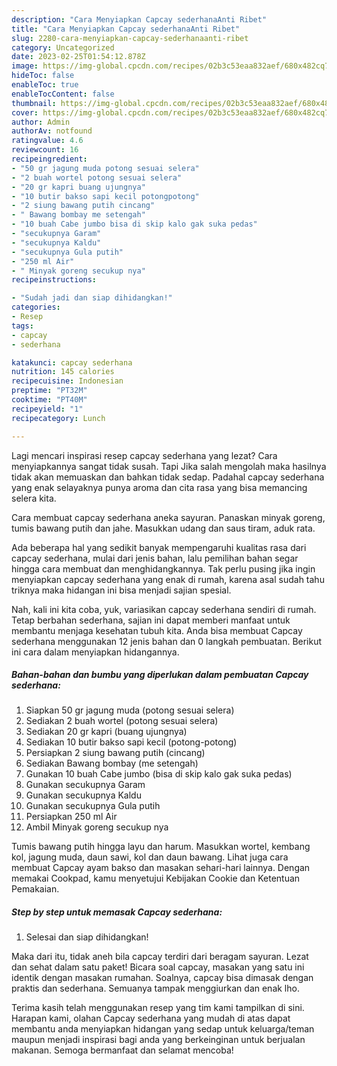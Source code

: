 ```yaml
---
description: "Cara Menyiapkan Capcay sederhanaAnti Ribet"
title: "Cara Menyiapkan Capcay sederhanaAnti Ribet"
slug: 2280-cara-menyiapkan-capcay-sederhanaanti-ribet
category: Uncategorized
date: 2023-02-25T01:54:12.878Z
image: https://img-global.cpcdn.com/recipes/02b3c53eaa832aef/680x482cq70/capcay-sederhana-foto-resep-utama.jpg
hideToc: false
enableToc: true
enableTocContent: false
thumbnail: https://img-global.cpcdn.com/recipes/02b3c53eaa832aef/680x482cq70/capcay-sederhana-foto-resep-utama.jpg
cover: https://img-global.cpcdn.com/recipes/02b3c53eaa832aef/680x482cq70/capcay-sederhana-foto-resep-utama.jpg
author: Admin
authorAv: notfound
ratingvalue: 4.6
reviewcount: 16
recipeingredient:
- "50 gr jagung muda potong sesuai selera"
- "2 buah wortel potong sesuai selera"
- "20 gr kapri buang ujungnya"
- "10 butir bakso sapi kecil potongpotong"
- "2 siung bawang putih cincang"
- " Bawang bombay me setengah"
- "10 buah Cabe jumbo bisa di skip kalo gak suka pedas"
- "secukupnya Garam"
- "secukupnya Kaldu"
- "secukupnya Gula putih"
- "250 ml Air"
- " Minyak goreng secukup nya"
recipeinstructions:

- "Sudah jadi dan siap dihidangkan!"
categories:
- Resep
tags:
- capcay
- sederhana

katakunci: capcay sederhana 
nutrition: 145 calories
recipecuisine: Indonesian
preptime: "PT32M"
cooktime: "PT40M"
recipeyield: "1"
recipecategory: Lunch

---
```



Lagi mencari inspirasi resep capcay sederhana yang lezat? Cara menyiapkannya sangat tidak susah. Tapi Jika salah mengolah maka hasilnya tidak akan memuaskan dan bahkan tidak sedap. Padahal capcay sederhana yang enak selayaknya punya aroma dan cita rasa yang bisa memancing selera kita.


Cara membuat capcay sederhana aneka sayuran. Panaskan minyak goreng, tumis bawang putih dan jahe. Masukkan udang dan saus tiram, aduk rata.

Ada beberapa hal yang sedikit banyak mempengaruhi kualitas rasa dari capcay sederhana, mulai dari jenis bahan, lalu pemilihan bahan segar hingga cara membuat dan menghidangkannya. Tak perlu pusing jika ingin menyiapkan capcay sederhana yang enak di rumah, karena asal sudah tahu triknya maka hidangan ini bisa menjadi sajian spesial.


Nah, kali ini kita coba, yuk, variasikan capcay sederhana sendiri di rumah. Tetap berbahan sederhana, sajian ini dapat memberi manfaat untuk membantu menjaga kesehatan tubuh kita. Anda bisa membuat Capcay sederhana menggunakan 12 jenis bahan dan 0 langkah pembuatan. Berikut ini cara dalam menyiapkan hidangannya.

<!--inarticleads1-->

##### Bahan-bahan dan bumbu yang diperlukan dalam pembuatan Capcay sederhana:

1. Siapkan 50 gr jagung muda (potong sesuai selera)
1. Sediakan 2 buah wortel (potong sesuai selera)
1. Sediakan 20 gr kapri (buang ujungnya)
1. Sediakan 10 butir bakso sapi kecil (potong-potong)
1. Persiapkan 2 siung bawang putih (cincang)
1. Sediakan  Bawang bombay (me setengah)
1. Gunakan 10 buah Cabe jumbo (bisa di skip kalo gak suka pedas)
1. Gunakan secukupnya Garam
1. Gunakan secukupnya Kaldu
1. Gunakan secukupnya Gula putih
1. Persiapkan 250 ml Air
1. Ambil  Minyak goreng secukup nya


Tumis bawang putih hingga layu dan harum. Masukkan wortel, kembang kol, jagung muda, daun sawi, kol dan daun bawang. Lihat juga cara membuat Capcay ayam bakso dan masakan sehari-hari lainnya. Dengan memakai Cookpad, kamu menyetujui Kebijakan Cookie dan Ketentuan Pemakaian. 

<!--inarticleads2-->

##### Step by step untuk memasak Capcay sederhana:


1. Selesai dan siap dihidangkan!

Maka dari itu, tidak aneh bila capcay terdiri dari beragam sayuran. Lezat dan sehat dalam satu paket! Bicara soal capcay, masakan yang satu ini identik dengan masakan rumahan. Soalnya, capcay bisa dimasak dengan praktis dan sederhana. Semuanya tampak menggiurkan dan enak lho. 

Terima kasih telah menggunakan resep yang tim kami tampilkan di sini. Harapan kami, olahan Capcay sederhana yang mudah di atas dapat membantu anda menyiapkan hidangan yang sedap untuk keluarga/teman maupun menjadi inspirasi bagi anda yang berkeinginan untuk berjualan makanan. Semoga bermanfaat dan selamat mencoba!
